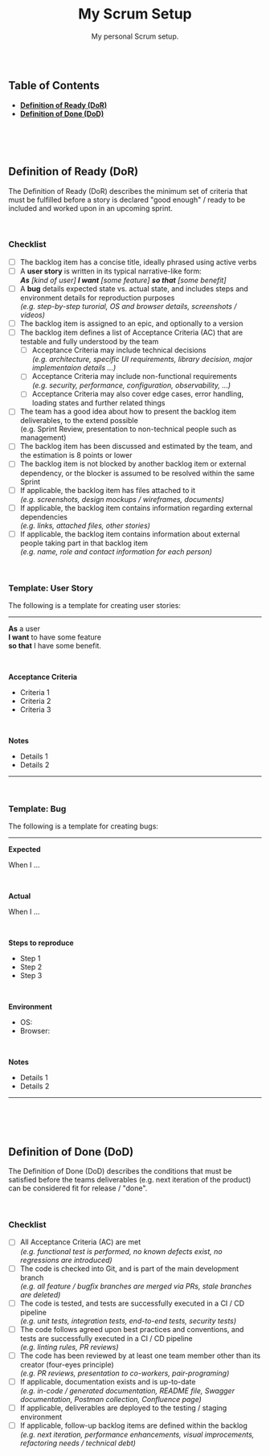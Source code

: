 <div align="center">

# My Scrum Setup

My personal Scrum setup.

</div>

<br><br>

## Table of Contents

- **[Definition of Ready (DoR)](#definition-of-ready-dor)**
- **[Definition of Done (DoD)](#definition-of-done-dod)**

<br><br><br>

## Definition of Ready (DoR)

The Definition of Ready (DoR) describes the minimum set of criteria that must be fulfilled before a story is declared "good enough" / ready
to be included and worked upon in an upcoming sprint.

<br>

### Checklist

- [ ] The backlog item has a concise title, ideally phrased using active verbs
- [ ] A **user story** is written in its typical narrative-like form:<br>_**As** [kind of user] **I want** [some feature] **so that** [some benefit]_
- [ ] A **bug** details expected state vs. actual state, and includes steps and environment details for reproduction purposes
      <br>_(e.g. step-by-step turorial, OS and browser details, screenshots / videos)_
- [ ] The backlog item is assigned to an epic, and optionally to a version
- [ ] The backlog item defines a list of Acceptance Criteria (AC) that are testable and fully understood by the team
  - [ ] Acceptance Criteria may include technical decisions
        <br>_(e.g. architecture, specific UI requirements, library decision, major implementaion details ...)_
  - [ ] Acceptance Criteria may include non-functional requirements
        <br>_(e.g. security, performance, configuration, observability, ...)_
  - [ ] Acceptance Criteria may also cover edge cases, error handling, loading states and further related things
- [ ] The team has a good idea about how to present the backlog item deliverables, to the extend possible
      <br>(e.g. Sprint Review, presentation to non-technical people such as management)
- [ ] The backlog item has been discussed and estimated by the team, and the estimation is 8 points or lower
- [ ] The backlog item is not blocked by another backlog item or external dependency, or the blocker is assumed to be resolved within the same Sprint
- [ ] If applicable, the backlog item has files attached to it
      <br>_(e.g. screenshots, design mockups / wireframes, documents)_
- [ ] If applicable, the backlog item contains information regarding external dependencies
      <br>_(e.g. links, attached files, other stories)_
- [ ] If applicable, the backlog item contains information about external people taking part in that backlog item
      <br>_(e.g. name, role and contact information for each person)_

<br>

### Template: User Story

The following is a template for creating user stories:

---

**As** a user<br>
**I want** to have some feature<br>
**so that** I have some benefit.

<br>

**Acceptance Criteria**

- Criteria 1
- Criteria 2
- Criteria 3

<br>

**Notes**

- Details 1
- Details 2

---

<br>

### Template: Bug

The following is a template for creating bugs:

---

**Expected**

When I ...

<br>

**Actual**

When I ...

<br>

**Steps to reproduce**

- Step 1
- Step 2
- Step 3

<br>

**Environment**

- OS:
- Browser:

<br>

**Notes**

- Details 1
- Details 2

---

<br><br><br>

## Definition of Done (DoD)

The Definition of Done (DoD) describes the conditions that must be satisfied before the teams deliverables (e.g. next iteration of the
product) can be considered fit for release / "done".

<br>

### Checklist

- [ ] All Acceptance Criteria (AC) are met
      <br>_(e.g. functional test is performed, no known defects exist, no regressions are introduced)_
- [ ] The code is checked into Git, and is part of the main development branch
      <br>_(e.g. all feature / bugfix branches are merged via PRs, stale branches are deleted)_
- [ ] The code is tested, and tests are successfully executed in a CI / CD pipeline
      <br>_(e.g. unit tests, integration tests, end-to-end tests, security tests)_
- [ ] The code follows agreed upon best practices and conventions, and tests are successfully executed in a CI / CD pipeline
      <br>_(e.g. linting rules, PR reviews)_
- [ ] The code has been reviewed by at least one team member other than its creator (four-eyes principle)
      <br>_(e.g. PR reviews, presentation to co-workers, pair-programing)_
- [ ] If applicable, documentation exists and is up-to-date
      <br>_(e.g. in-code / generated documentation, README file, Swagger documentation, Postman collection, Confluence page)_
- [ ] If applicable, deliverables are deployed to the testing / staging environment
- [ ] If applicable, follow-up backlog items are defined within the backlog
      <br>_(e.g. next iteration, performance enhancements, visual improcements, refactoring needs / technical debt)_
